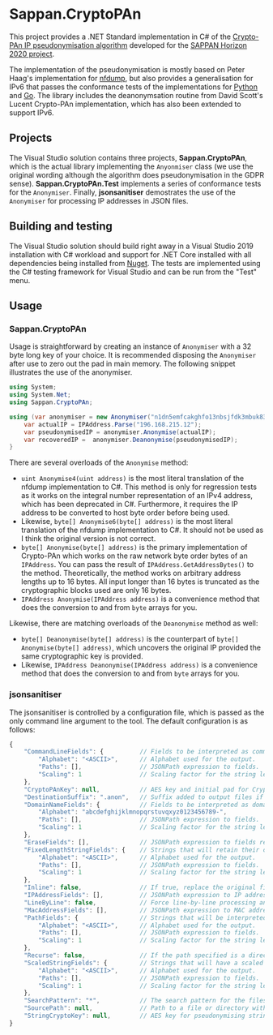 # Sappan.CryptoPAn
This project provides a .NET Standard implementation in C# of the [Crypto-PAn IP pseudonymisation algorithm](https://en.wikipedia.org/wiki/Crypto-PAn) developed for the [SAPPAN Horizon 2020 project](https://sappan-project.eu).

The implementation of the pseudonymisation is mostly based on Peter Haag's implementation for [nfdump](https://github.com/phaag/nfdump), but also provides a generalisation for IPv6 that passes the conformance tests of the implementations for [Python](https://github.com/keiichishima/yacryptopan) and [Go](https://github.com/Yawning/cryptopan). The library includes the deanonymsation routine from David Scott's Lucent Crypto-PAn implementation, which has also been extended to support IPv6.

## Projects
The Visual Studio solution contains three projects, **Sappan.CryptoPAn**, which is the actual library implementing the `Anyonmiser` class (we use the original wording although the algorithm does pseudonymisation in the GDPR sense). **Sappan.CryptoPAn.Test** implements a series of conformance tests for the `Anonymiser`. Finally, **jsonsanitiser** demostrates the use of the `Anonymiser` for processing IP addresses in JSON files.

## Building and testing
The Visual Studio solution should build right away in a Visual Studio 2019 installation with C# workload and support for .NET Core installed with all dependencies being installed from [Nuget](https://www.nuget.org). The tests are implemented using the C# testing framework for Visual Studio and can be run from the "Test" menu.

## Usage
### Sappan.CryptoPAn
Usage is straightforward by creating an instance of `Anonymiser` with a 32 byte long key of your choice. It is recommended disposing the `Anonymiser` after use to zero out the pad in main memory. The following snippet illustrates the use of the anonymiser.

```c#
using System;
using System.Net;
using Sappan.CryptoPAn;

using (var anonymiser = new Anonymiser("n1dn5emfcakghfo13nbsjfdk3mbuk83h")) {
    var actualIP = IPAddress.Parse("196.168.215.12");
    var pseudonymisedIP = anonymiser.Anonymise(actualIP);
    var recoveredIP =  anonymiser.Deanonymise(pseudonymisedIP);
}
```

There are several overloads of the `Anonymise` method:
* `uint Anonymise4(uint address)` is the most literal translation of the nfdump implementation to C#. This method is only for regression tests as it works on the integral number representation of an IPv4 address, which has been deprecated in C#. Furthermore, it requires the IP address to be converted to host byte order before being used.
* Likewise, `byte[] Anonymise6(byte[] address)` is the most literal translation of the nfdump implementation to C#. It should not be used as I think the original version is not correct.
* `byte[] Anonymise(byte[] address)` is the primary implementation of Crypto-PAn which works on the raw network byte order bytes of an `IPAddress`. You can pass the result of `IPAddress.GetAddressBytes()` to the method. Theoretically, the method works on arbitrary address lengths up to 16 bytes. All input longer than 16 bytes is truncated as the cryptographic blocks used are only 16 bytes.
* `IPAddress Anonymise(IPAddress address)` is a convenience method that does the conversion to and from `byte` arrays for you.

Likewise, there are matching overloads of the `Deanonymise` method as well:
* `byte[] Deanonymise(byte[] address)` is the counterpart of `byte[] Anonymise(byte[] address)`, which uncovers the original IP provided the same cryptographic key is provided.
* Likewise, `IPAddress Deanonymise(IPAddress address)` is a convenience method that does the conversion to and from `byte` arrays for you.

### jsonsanitiser
The jsonsanitiser is controlled by a configuration file, which is passed as the only command line argument to the tool. The default configuration is as follows:

```js
{
    "CommandLineFields": {          // Fields to be interpreted as command lines.
        "Alphabet": "<ASCII>",      // Alphabet used for the output.
        "Paths": [],                // JSONPath expression to fields.
        "Scaling": 1                // Scaling factor for the string length.
    },
    "CryptoPAnKey": null,           // AES key and initial pad for Crypto-PAn (32 characters).
    "DestinationSuffix": ".anon",   // Suffix added to output files if "Inline" is not specified.
    "DomainNameFields": {           // Fields to be interpreted as domain names.
        "Alphabet": "abcdefghijklmnopqrstuvqxyz0123456789-",
        "Paths": [],                // JSONPath expression to fields.
        "Scaling": 1                // Scaling factor for the string length.
    },
    "EraseFields": [],              // JSONPath expression to fields recursively erased from the output.
    "FixedLengthStringFields": {    // Strings that will retain their original length.
        "Alphabet": "<ASCII>",      // Alphabet used for the output.
        "Paths": [],                // JSONPath expression to fields.
        "Scaling": 1                // Scaling factor for the string length.
    },
    "Inline": false,                // If true, replace the original file.
    "IPAddressFields": [],          // JSONPath expression to IP addresses pseudonymised with Crypto-PAn.
    "LineByLine": false,            // Force line-by-line processing and disable content probing.
    "MacAddressFields": [],         // JSONPath expression to MAC addresses pseudonymised with Crypto-PAn.
    "PathFields": {                 // Strings that will be interpreted as file system paths.
        "Alphabet": "<ASCII>",      // Alphabet used for the output.
        "Paths": [],                // JSONPath expression to fields.
        "Scaling": 1                // Scaling factor for the string length.
    },
    "Recurse": false,               // If the path specified is a directory, process all subdirectories.
    "ScaledStringFields": {         // Strings that will have a scaled output length.
        "Alphabet": "<ASCII>",      // Alphabet used for the output.
        "Paths": [],                // JSONPath expression to fields.
        "Scaling": 1                // Scaling factor for the string length.
    },
    "SearchPattern": "*",           // The search pattern for the files to be sanitised.
    "SourcePath": null,             // Path to a file or directory with data to be sanitised.
    "StringCryptoKey": null,        // AES key for pseudonymising strings.
}
```
